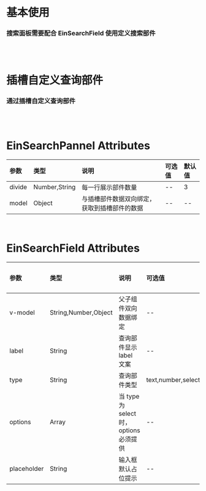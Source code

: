 <script setup>
  import demo1 from './demo1'
    import demo2 from './demo2'

import preview from '@/components/preview.vue'
</script>

# 基本使用

### 搜索面板需要配合 EinSearchField 使用定义搜索部件

<br />

<div class="componetnsBox">
<demo1></demo1>
</div>
<preview compName="search-pannel" demoName="demo1"/>

<br/>

# 插槽自定义查询部件

### 通过插槽自定义查询部件

<br />

<div class="componetnsBox">
<demo2></demo2>
</div>
<preview compName="search-pannel" demoName="demo2"/>

<br/>

# EinSearchPannel Attributes

| 参数   | 类型          | 说明                                         | 可选值 | 默认值 |
| :----- | :------------ | :------------------------------------------- | :----- | :----- |
| divide | Number,String | 每一行展示部件数量                           | --     | 3      |
| model  | Object        | 与插槽部件数据双向绑定，获取到插槽部件的数据 | --     | --     |

<br/>

# EinSearchField Attributes

| 参数        | 类型                 | 说明                                   | 可选值             | 默认值 |
| :---------- | :------------------- | :------------------------------------- | :----------------- | :----- |
| v-model     | String,Number,Object | 父子组件双向数据绑定                   | --                 | --     |
| label       | String               | 查询部件显示 label 文案                | --                 | --     |
| type        | String               | 查询部件类型                           | text,number,select | text   |
| options     | Array                | 当 type 为 select 时，options 必须提供 | --                 | --     |
| placeholder | String               | 输入框默认占位提示                     | --                 | --     |
